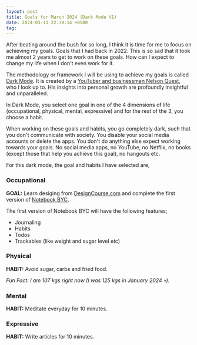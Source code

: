 ```yaml
---
layout: post
title: Goals for March 2024 (Dark Mode V1)
date: 2024-03-11 22:39:14 +0500
tag:
---
```


After beating around the bush for so long, I think it is time for me to focus on achieving my goals. Goals that I had back in 2022. This is so sad that it took me almost 2 years to get to work on these goals. How can I expect to change my life when I don't even work for it.

The methodology or framework I will be using to achieve my goals is called [Dark Mode](https://nelsonquest.com/#guide). It is created by a [YouTuber and businessman Nelson Quest](https://www.youtube.com/@NelsonQuest), who I look up to. His insights into personal growth are profoundly insightful and unparalleled.

In Dark Mode, you select one goal in one of the 4 dimensions of life (occupational, physical, mental, expressive) and for the rest of the 3, you choose a habit.

When working on these goals and habits, you go completely dark, such that you don't communicate with society. You disable your social media accounts or delete the apps. You don't do anything else expect working towards your goals. No social media apps, no YouTube, no Netflix, no books (except those that help you achieve this goal), no hangouts etc.

For this dark mode, the goal and habits I have selected are,

### Occupational

**GOAL:** Learn desiging from [DesignCourse.com](https://designcourse.com/) and complete the first version of [Notebook BYC](https://www.backyardcode.com/).

The first version of Notebook BYC will have the following features;

- Journaling
- Habits
- Todos
- Trackables (like weight and sugar level etc)

### Physical

**HABIT:** Avoid sugar, carbs and fried food.

_Fun Fact: I am 107 kgs right now (I was 125 kgs in January 2024 💀)._

### Mental

**HABIT:** Meditate everyday for 10 minutes.

### Expressive

**HABIT:** Write articles for 10 minutes.
